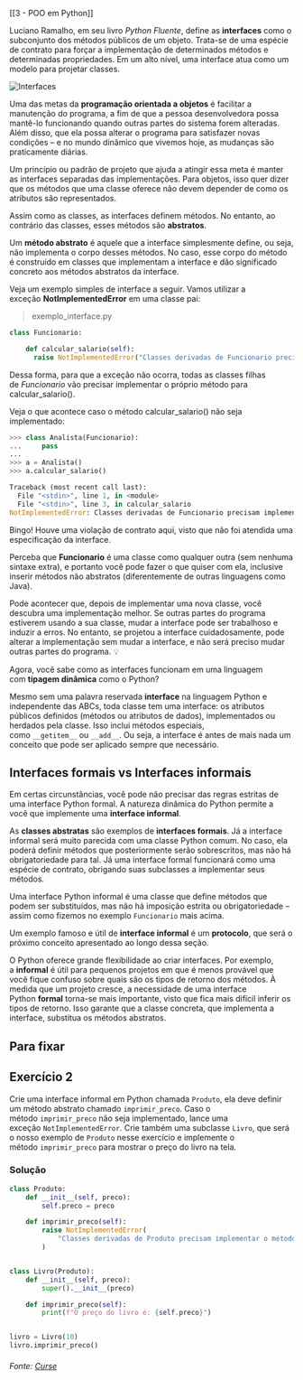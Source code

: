 [[3 - POO em Python]]

Luciano Ramalho, em seu livro _Python Fluente_, define as **interfaces** como o subconjunto dos métodos públicos de um objeto. Trata-se de uma espécie de contrato para forçar a implementação de determinados métodos e determinadas propriedades. Em um alto nível, uma interface atua como um modelo para projetar classes.

![Interfaces](https://content-assets.betrybe.com/prod/55afc0d2-2ef7-420c-b316-f3f340ebb7a6-Interfaces.png)

Uma das metas da **programação orientada a objetos** é facilitar a manutenção do programa, a fim de que a pessoa desenvolvedora possa mantê-lo funcionando quando outras partes do sistema forem alteradas. Além disso, que ela possa alterar o programa para satisfazer novas condições – e no mundo dinâmico que vivemos hoje, as mudanças são praticamente diárias.

Um princípio ou padrão de projeto que ajuda a atingir essa meta é manter as interfaces separadas das implementações. Para objetos, isso quer dizer que os métodos que uma classe oferece não devem depender de como os atributos são representados.

Assim como as classes, as interfaces definem métodos. No entanto, ao contrário das classes, esses métodos são **abstratos**.

Um **método abstrato** é aquele que a interface simplesmente define, ou seja, não implementa o corpo desses métodos. No caso, esse corpo do método é construído em classes que implementam a interface e dão significado concreto aos métodos abstratos da interface.

Veja um exemplo simples de interface a seguir. Vamos utilizar a exceção **NotImplementedError** em uma classe pai:

> exemplo_interface.py


```python
class Funcionario:

    def calcular_salario(self):
      raise NotImplementedError("Classes derivadas de Funcionario precisam implementar o cálculo de salário.")
```

Dessa forma, para que a exceção não ocorra, todas as classes filhas de _Funcionario_ vão precisar implementar o próprio método para calcular_salario().

Veja o que acontece caso o método calcular_salario() não seja implementado:

```python
>>> class Analista(Funcionario):
...     pass
... 
>>> a = Analista()
>>> a.calcular_salario()

Traceback (most recent call last):
  File "<stdin>", line 1, in <module>
  File "<stdin>", line 3, in calcular_salario
NotImplementedError: Classes derivadas de Funcionario precisam implementar o cálculo de salário.
```

Bingo! Houve uma violação de contrato aqui, visto que não foi atendida uma especificação da interface.

Perceba que **Funcionario** é uma classe como qualquer outra (sem nenhuma sintaxe extra), e portanto você pode fazer o que quiser com ela, inclusive inserir métodos não abstratos (diferentemente de outras linguagens como Java).

Pode acontecer que, depois de implementar uma nova classe, você descubra uma implementação melhor. Se outras partes do programa estiverem usando a sua classe, mudar a interface pode ser trabalhoso e induzir a erros. No entanto, se projetou a interface cuidadosamente, pode alterar a implementação sem mudar a interface, e não será preciso mudar outras partes do programa. 💡

Agora, você sabe como as interfaces funcionam em uma linguagem com **tipagem dinâmica** como o Python?

Mesmo sem uma palavra reservada **interface** na linguagem Python e independente das ABCs, toda classe tem uma interface: os atributos públicos definidos (métodos ou atributos de dados), implementados ou herdados pela classe. Isso inclui métodos especiais, como `__getitem__` ou `__add__`. Ou seja, a interface é antes de mais nada um conceito que pode ser aplicado sempre que necessário.

## Interfaces formais vs Interfaces informais

Em certas circunstâncias, você pode não precisar das regras estritas de uma interface Python formal. A natureza dinâmica do Python permite a você que implemente uma **interface informal**.

As **classes abstratas** são exemplos de **interfaces formais**. Já a interface informal será muito parecida com uma classe Python comum. No caso, ela poderá definir métodos que posteriormente serão sobrescritos, mas não há obrigatoriedade para tal. Já uma interface formal funcionará como uma espécie de contrato, obrigando suas subclasses a implementar seus métodos.

Uma interface Python informal é uma classe que define métodos que podem ser substituídos, mas não há imposição estrita ou obrigatoriedade – assim como fizemos no exemplo `Funcionario` mais acima.

Um exemplo famoso e útil de **interface informal** é um **protocolo**, que será o próximo conceito apresentado ao longo dessa seção.

O Python oferece grande flexibilidade ao criar interfaces. Por exemplo, a **informal** é útil para pequenos projetos em que é menos provável que você fique confuso sobre quais são os tipos de retorno dos métodos. À medida que um projeto cresce, a necessidade de uma interface Python **formal** torna-se mais importante, visto que fica mais difícil inferir os tipos de retorno. Isso garante que a classe concreta, que implementa a interface, substitua os métodos abstratos.

## Para fixar

## Exercício 2

Crie uma interface informal em Python chamada `Produto`, ela deve definir um método abstrato chamado `imprimir_preco`. Caso o método `imprimir_preco` não seja implementado, lance uma exceção `NotImplementedError`. Crie também uma subclasse `Livro`, que será o nosso exemplo de `Produto` nesse exercício e implemente o método `imprimir_preco` para mostrar o preço do livro na tela.

### Solução

```python
class Produto:
    def __init__(self, preco):
        self.preco = preco

    def imprimir_preco(self):
        raise NotImplementedError(
            "Classes derivadas de Produto precisam implementar o método imprimir_preco."
        )


class Livro(Produto):
    def __init__(self, preco):
        super().__init__(preco)

    def imprimir_preco(self):
        print(f"O preço do livro é: {self.preco}")


livro = Livro(10)
livro.imprimir_preco()

```

###### Fonte: [Curse](https://app.betrybe.com/learn/course/5e938f69-6e32-43b3-9685-c936530fd326/module/3d93d491-e3ed-409f-bdb6-3a5dcd11f8d2/section/24e9e68e-2143-463b-93a8-397951889272/day/0451bc54-860e-4eff-9b0c-ac27bc64a2aa/lesson/c66b8c72-01fb-4c10-9123-8b03ff2f9cb1)
